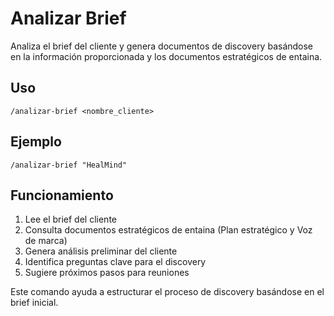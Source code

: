 # Analizar Brief

Analiza el brief del cliente y genera documentos de discovery basándose en la información proporcionada y los documentos estratégicos de entaina.

## Uso
```
/analizar-brief <nombre_cliente>
```

## Ejemplo
```
/analizar-brief "HealMind"
```

## Funcionamiento
1. Lee el brief del cliente
2. Consulta documentos estratégicos de entaina (Plan estratégico y Voz de marca)
3. Genera análisis preliminar del cliente
4. Identifica preguntas clave para el discovery
5. Sugiere próximos pasos para reuniones

Este comando ayuda a estructurar el proceso de discovery basándose en el brief inicial.